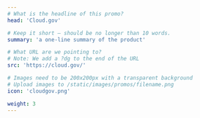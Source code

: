 ```yaml
---
# What is the headline of this promo?
head: 'Cloud.gov'

# Keep it short — should be no longer than 10 words.
summary: 'a one-line summary of the product'

# What URL are we pointing to?
# Note: We add a ?dg to the end of the URL
src: 'https://cloud.gov/'

# Images need to be 200x200px with a transparent background
# Upload images to /static/images/promos/filename.png
icon: 'cloudgov.png'

weight: 3
---
```

